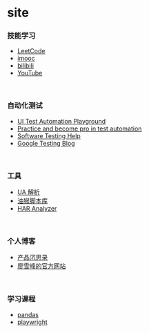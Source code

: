 # site


### 技能学习

- [LeetCode](https://leetcode.cn/)
- [imooc](https://www.imooc.com/)
- [bilibili](https://www.bilibili.com/)
- [YouTube](https://www.youtube.com/)


<br>

### 自动化测试

- [UI Test Automation Playground](http://www.uitestingplayground.com/)
- [Practice and become pro in test automation](https://letcode.in/test)
- [Software Testing Help](https://www.softwaretestinghelp.com/)
- [Google Testing Blog](https://testing.googleblog.com/)

<br>

### 工具

- [UA 解析](http://whatsmyuseragent.org/)
- [油猴脚本库](https://greasyfork.org/zh-CN)
- [HAR Analyzer](https://toolbox.googleapps.com/apps/har_analyzer/)

<br>

### 个人博客

- [产品沉思录](https://index.pmthinking.com/)
- [廖雪峰的官方网站](https://www.liaoxuefeng.com/)


<br>

### 学习课程

- [pandas](https://www.bilibili.com/video/BV1UJ411A7Fs)
- [playwright](https://www.youtube.com/playlist?list=PL699Xf-_ilW7EyC6lMuU4jelKemmS6KgD)